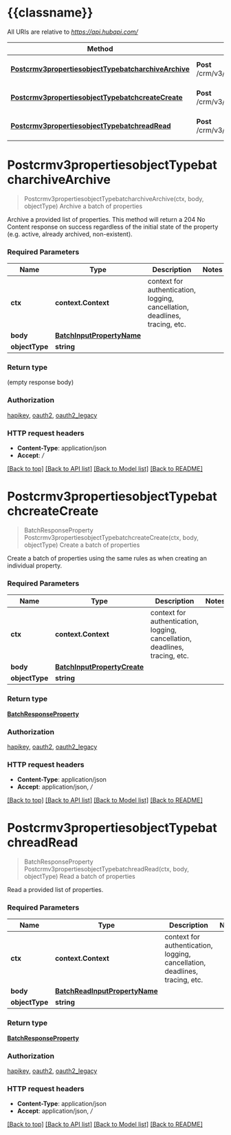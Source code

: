 # {{classname}}

All URIs are relative to *https://api.hubapi.com/*

Method | HTTP request | Description
------------- | ------------- | -------------
[**Postcrmv3propertiesobjectTypebatcharchiveArchive**](BatchApi.md#Postcrmv3propertiesobjectTypebatcharchiveArchive) | **Post** /crm/v3/properties/{objectType}/batch/archive | Archive a batch of properties
[**Postcrmv3propertiesobjectTypebatchcreateCreate**](BatchApi.md#Postcrmv3propertiesobjectTypebatchcreateCreate) | **Post** /crm/v3/properties/{objectType}/batch/create | Create a batch of properties
[**Postcrmv3propertiesobjectTypebatchreadRead**](BatchApi.md#Postcrmv3propertiesobjectTypebatchreadRead) | **Post** /crm/v3/properties/{objectType}/batch/read | Read a batch of properties

# **Postcrmv3propertiesobjectTypebatcharchiveArchive**
> Postcrmv3propertiesobjectTypebatcharchiveArchive(ctx, body, objectType)
Archive a batch of properties

Archive a provided list of properties. This method will return a 204 No Content response on success regardless of the initial state of the property (e.g. active, already archived, non-existent).

### Required Parameters

Name | Type | Description  | Notes
------------- | ------------- | ------------- | -------------
 **ctx** | **context.Context** | context for authentication, logging, cancellation, deadlines, tracing, etc.
  **body** | [**BatchInputPropertyName**](BatchInputPropertyName.md)|  | 
  **objectType** | **string**|  | 

### Return type

 (empty response body)

### Authorization

[hapikey](../README.md#hapikey), [oauth2](../README.md#oauth2), [oauth2_legacy](../README.md#oauth2_legacy)

### HTTP request headers

 - **Content-Type**: application/json
 - **Accept**: */*

[[Back to top]](#) [[Back to API list]](../README.md#documentation-for-api-endpoints) [[Back to Model list]](../README.md#documentation-for-models) [[Back to README]](../README.md)

# **Postcrmv3propertiesobjectTypebatchcreateCreate**
> BatchResponseProperty Postcrmv3propertiesobjectTypebatchcreateCreate(ctx, body, objectType)
Create a batch of properties

Create a batch of properties using the same rules as when creating an individual property.

### Required Parameters

Name | Type | Description  | Notes
------------- | ------------- | ------------- | -------------
 **ctx** | **context.Context** | context for authentication, logging, cancellation, deadlines, tracing, etc.
  **body** | [**BatchInputPropertyCreate**](BatchInputPropertyCreate.md)|  | 
  **objectType** | **string**|  | 

### Return type

[**BatchResponseProperty**](BatchResponseProperty.md)

### Authorization

[hapikey](../README.md#hapikey), [oauth2](../README.md#oauth2), [oauth2_legacy](../README.md#oauth2_legacy)

### HTTP request headers

 - **Content-Type**: application/json
 - **Accept**: application/json, */*

[[Back to top]](#) [[Back to API list]](../README.md#documentation-for-api-endpoints) [[Back to Model list]](../README.md#documentation-for-models) [[Back to README]](../README.md)

# **Postcrmv3propertiesobjectTypebatchreadRead**
> BatchResponseProperty Postcrmv3propertiesobjectTypebatchreadRead(ctx, body, objectType)
Read a batch of properties

Read a provided list of properties.

### Required Parameters

Name | Type | Description  | Notes
------------- | ------------- | ------------- | -------------
 **ctx** | **context.Context** | context for authentication, logging, cancellation, deadlines, tracing, etc.
  **body** | [**BatchReadInputPropertyName**](BatchReadInputPropertyName.md)|  | 
  **objectType** | **string**|  | 

### Return type

[**BatchResponseProperty**](BatchResponseProperty.md)

### Authorization

[hapikey](../README.md#hapikey), [oauth2](../README.md#oauth2), [oauth2_legacy](../README.md#oauth2_legacy)

### HTTP request headers

 - **Content-Type**: application/json
 - **Accept**: application/json, */*

[[Back to top]](#) [[Back to API list]](../README.md#documentation-for-api-endpoints) [[Back to Model list]](../README.md#documentation-for-models) [[Back to README]](../README.md)

